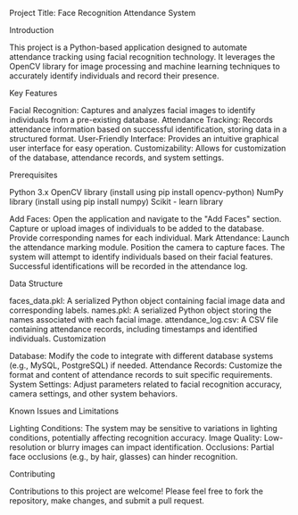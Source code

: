 Project Title: Face Recognition Attendance System

Introduction

This project is a Python-based application designed to automate attendance tracking using facial recognition technology. It leverages the OpenCV library for image processing and machine learning techniques to accurately identify individuals and record their presence.

Key Features

Facial Recognition: Captures and analyzes facial images to identify individuals from a pre-existing database.
Attendance Tracking: Records attendance information based on successful identification, storing data in a structured format.
User-Friendly Interface: Provides an intuitive graphical user interface for easy operation.
Customizability: Allows for customization of the database, attendance records, and system settings.

Prerequisites

Python 3.x
OpenCV library (install using pip install opencv-python)
NumPy library (install using pip install numpy)
Scikit - learn library

Add Faces:
Open the application and navigate to the "Add Faces" section.
Capture or upload images of individuals to be added to the database.
Provide corresponding names for each individual.
Mark Attendance:
Launch the attendance marking module.
Position the camera to capture faces.
The system will attempt to identify individuals based on their facial features.
Successful identifications will be recorded in the attendance log.

Data Structure

faces_data.pkl: A serialized Python object containing facial image data and corresponding labels.
names.pkl: A serialized Python object storing the names associated with each facial image.
attendance_log.csv: A CSV file containing attendance records, including timestamps and identified individuals.
Customization

Database: Modify the code to integrate with different database systems (e.g., MySQL, PostgreSQL) if needed.
Attendance Records: Customize the format and content of attendance records to suit specific requirements.
System Settings: Adjust parameters related to facial recognition accuracy, camera settings, and other system behaviors.

Known Issues and Limitations

Lighting Conditions: The system may be sensitive to variations in lighting conditions, potentially affecting recognition accuracy.
Image Quality: Low-resolution or blurry images can impact identification.
Occlusions: Partial face occlusions (e.g., by hair, glasses) can hinder recognition.

Contributing

Contributions to this project are welcome! Please feel free to fork the repository, make changes, and submit a pull request.